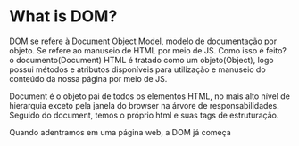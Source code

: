 # What is DOM?

DOM se refere à Document Object Model, modelo de documentação por objeto. Se
refere ao manuseio de HTML por meio de JS. Como isso é feito? o documento(Document)
HTML é tratado como um objeto(Object), logo possui métodos e atributos disponíveis
para utilização e manuseio do conteúdo da nossa página por meio de JS.

Document é o objeto pai de todos os elementos HTML, no mais alto nível de hierarquia
exceto pela janela do browser na árvore de responsabilidades. Seguido do document,
temos o próprio html e suas tags de estruturação.

Quando adentramos em uma página web, a DOM já começa
